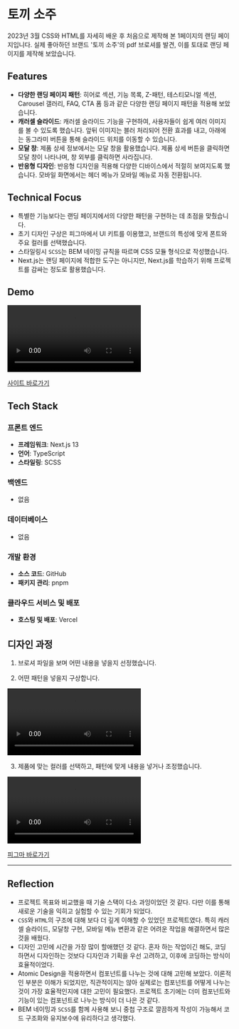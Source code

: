 # 토끼 소주

2023년 3월
CSS와 HTML를 자세히 배운 후 처음으로 제작해 본 1페이지의 랜딩 페이지입니다. 실제 좋아하던 브랜드 '토끼 소주'의 pdf 브로셔를 발견, 이를 토대로 랜딩 페이지를 제작해 보았습니다.

## Features

- **다양한 랜딩 페이지 패턴**: 히어로 섹션, 기능 목록, Z-패턴, 테스티모니얼 섹션, Carousel 갤러리, FAQ, CTA 폼 등과 같은 다양한 랜딩 페이지 패턴을 적용해 보았습니다.
- **캐러셀 슬라이드**: 캐러셀 슬라이드 기능을 구현하여, 사용자들이 쉽게 여러 이미지를 볼 수 있도록 했습니다. 앞뒤 이미지는 블러 처리되어 전환 효과를 내고, 아래에는 동그라미 버튼을 통해 슬라이드 위치를 이동할 수 있습니다.
- **모달 창**: 제품 상세 정보에서는 모달 창을 활용했습니다. 제품 상세 버튼을 클릭하면 모달 창이 나타나며, 창 외부를 클릭하면 사라집니다.
- **반응형 디자인**: 반응형 디자인을 적용해 다양한 디바이스에서 적절히 보여지도록 했습니다. 모바일 화면에서는 헤더 메뉴가 모바일 메뉴로 자동 전환됩니다.

## Technical Focus

- 특별한 기능보다는 랜딩 페이지에서의 다양한 패턴을 구현하는 데 초점을 맞췄습니다.
- 초기 디자인 구상은 피그마에서 UI 키트를 이용했고, 브랜드의 특성에 맞게 폰트와 주요 컬러를 선택했습니다.
- 스타일링시 `SCSS`는 BEM 네이밍 규칙을 따르며 CSS 모듈 형식으로 작성했습니다.
- Next.js는 랜딩 페이지에 적합한 도구는 아니지만, Next.js를 학습하기 위해 프로젝트를 감싸는 정도로 활용했습니다.

## Demo

<video controls>
  <source src="https://github.com/urbanscratcher/project-landing-tokki/assets/17016494/d2e8502a-232d-4b69-8b6d-13b75f0a5b6a" type="video/webm">
  Your browser does not support the video tag.
</video>

[사이트 바로가기](https://project-landing-tokki.vercel.app)

## Tech Stack

### 프론트 엔드

- **프레임워크**: Next.js 13
- **언어**: TypeScript
- **스타일링**: SCSS

### 백엔드

- 없음

### 데이터베이스

- 없음

### 개발 환경

- **소스 코드**: GitHub
- **패키지 관리**: pnpm

### 클라우드 서비스 및 배포

- **호스팅 및 배포**: Vercel

## 디자인 과정

1. 브로셔 파일을 보며 어떤 내용을 넣을지 선정했습니다.

2. 어떤 패턴을 넣을지 구상합니다.

<video src="https://github.com/urbanscratcher/project-landing-tokki/assets/17016494/ff1059fc-fd03-4e0a-a0bf-608280f427aa" controls></video>

3. 제품에 맞는 컬러를 선택하고, 패턴에 맞게 내용을 넣거나 조정했습니다.

<video src="https://github.com/urbanscratcher/project-landing-tokki/assets/17016494/5465da04-633f-4579-90fe-14131326aa50" controls></video>

[피그마 바로가기](https://www.figma.com/design/tXAVttydu8o7QMzKN9w8sa/%5BProject%5D-Landing-page---Tokki-Soju?node-id=0-1&t=NNSwLCldMbakCyl1-1)

---

## Reflection

- 프로젝트 목표와 비교했을 때 기술 스택이 다소 과잉이었던 것 같다. 다만 이를 통해 새로운 기술을 익히고 실험할 수 있는 기회가 되었다.
- `CSS`와 `HTML`의 구조에 대해 보다 더 깊게 이해할 수 있었던 프로젝트였다. 특히 캐러셀 슬라이드, 모달창 구현, 모바일 메뉴 변환과 같은 어려운 작업을 해결하면서 많은 것을 배웠다.
- 디자인 고민에 시간을 가장 많이 할애했던 것 같다. 혼자 하는 작업이긴 해도, 코딩하면서 디자인하는 것보다 디자인과 기획을 우선 고려하고, 이후에 코딩하는 방식이 효율적이었다.
- Atomic Design을 적용하면서 컴포넌트를 나누는 것에 대해 고민해 보았다. 이론적인 부분은 이해가 되었지만, 직관적이지는 않아 실제로는 컴포넌트를 어떻게 나누는 것이 가장 효율적인지에 대한 고민이 필요했다. 프로젝트 초기에는 더미 컴포넌트와 기능이 있는 컴포넌트로 나누는 방식이 더 나은 것 같다.
- BEM 네이밍과 `SCSS`를 함께 사용해 보니 중첩 구조로 깔끔하게 작성이 가능해서 코드 구조화와 유지보수에 유리하다고 생각했다.
